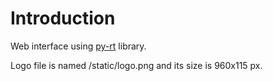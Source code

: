 Introduction
=====
Web interface using [py-rt](https://github.com/dvoraka/py-rt) library.

Logo file is named /static/logo.png and its size is 960x115 px.
